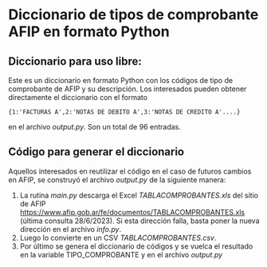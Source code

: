 # Diccionario de tipos de comprobante AFIP en formato Python

## Diccionario para uso libre:

Este es un diccionario en formato Python con los códigos de tipo de comprobante de AFIP y su descripción. Los interesados pueden obtener directamente el diccionario con el formato
```
{1:'FACTURAS A',2:'NOTAS DE DEBITO A',3:'NOTAS DE CREDITO A'....}
```
en el archivo *output.py*. Son un total de 96 entradas.

## Código para generar el diccionario 

Aquellos interesados en reutilizar el código en el caso de futuros cambios en AFIP, se construyó el archivo *output.py* de la siguiente manera: 
1. La rutina *main.py* descarga el Excel *TABLACOMPROBANTES.xls* del sitio de AFIP <https://www.afip.gob.ar/fe/documentos/TABLACOMPROBANTES.xls> (última consulta 28/6/2023). Si esta dirección falla, basta poner la nueva dirección en el archivo *info.py*.
2. Luego lo convierte en un CSV *TABLACOMPROBANTES.csv*.
3. Por último se genera el diccionario de códigos y se vuelca el resultado en la variable TIPO_COMPROBANTE y en el archivo *output.py*
